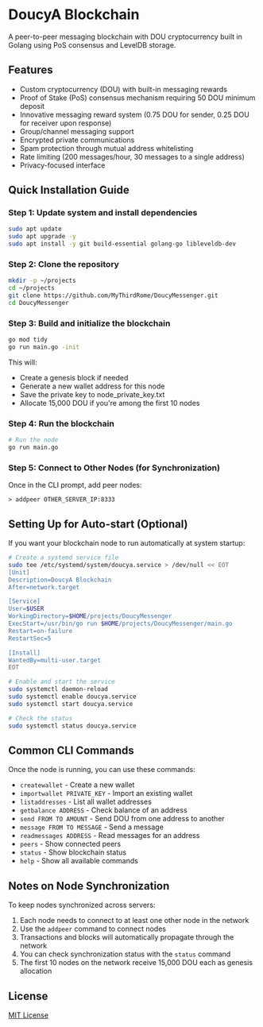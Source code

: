 # DoucyA Blockchain

A peer-to-peer messaging blockchain with DOU cryptocurrency built in Golang using PoS consensus and LevelDB storage.

## Features

- Custom cryptocurrency (DOU) with built-in messaging rewards
- Proof of Stake (PoS) consensus mechanism requiring 50 DOU minimum deposit
- Innovative messaging reward system (0.75 DOU for sender, 0.25 DOU for receiver upon response)
- Group/channel messaging support
- Encrypted private communications
- Spam protection through mutual address whitelisting
- Rate limiting (200 messages/hour, 30 messages to a single address)
- Privacy-focused interface

## Quick Installation Guide

### Step 1: Update system and install dependencies
```bash
sudo apt update
sudo apt upgrade -y
sudo apt install -y git build-essential golang-go libleveldb-dev
```

### Step 2: Clone the repository
```bash
mkdir -p ~/projects
cd ~/projects
git clone https://github.com/MyThirdRome/DoucyMessenger.git
cd DoucyMessenger
```

### Step 3: Build and initialize the blockchain
```bash
go mod tidy
go run main.go -init
```

This will:
- Create a genesis block if needed
- Generate a new wallet address for this node
- Save the private key to node_private_key.txt
- Allocate 15,000 DOU if you're among the first 10 nodes

### Step 4: Run the blockchain
```bash
# Run the node
go run main.go
```

### Step 5: Connect to Other Nodes (for Synchronization)

Once in the CLI prompt, add peer nodes:

```
> addpeer OTHER_SERVER_IP:8333
```

## Setting Up for Auto-start (Optional)

If you want your blockchain node to run automatically at system startup:

```bash
# Create a systemd service file
sudo tee /etc/systemd/system/doucya.service > /dev/null << EOT
[Unit]
Description=DoucyA Blockchain
After=network.target

[Service]
User=$USER
WorkingDirectory=$HOME/projects/DoucyMessenger
ExecStart=/usr/bin/go run $HOME/projects/DoucyMessenger/main.go
Restart=on-failure
RestartSec=5

[Install]
WantedBy=multi-user.target
EOT

# Enable and start the service
sudo systemctl daemon-reload
sudo systemctl enable doucya.service
sudo systemctl start doucya.service

# Check the status
sudo systemctl status doucya.service
```

## Common CLI Commands

Once the node is running, you can use these commands:
- `createwallet` - Create a new wallet
- `importwallet PRIVATE_KEY` - Import an existing wallet
- `listaddresses` - List all wallet addresses
- `getbalance ADDRESS` - Check balance of an address
- `send FROM TO AMOUNT` - Send DOU from one address to another
- `message FROM TO MESSAGE` - Send a message
- `readmessages ADDRESS` - Read messages for an address
- `peers` - Show connected peers
- `status` - Show blockchain status
- `help` - Show all available commands

## Notes on Node Synchronization

To keep nodes synchronized across servers:

1. Each node needs to connect to at least one other node in the network
2. Use the `addpeer` command to connect nodes
3. Transactions and blocks will automatically propagate through the network
4. You can check synchronization status with the `status` command
5. The first 10 nodes on the network receive 15,000 DOU each as genesis allocation

## License

[MIT License](LICENSE)